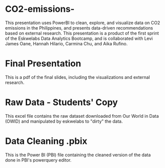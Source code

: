 # CO2-emissions-
This presentation uses PowerBI to clean, explore, and visualize data on CO2 emissions in the Philippines, and presents data-driven recommendations based on external research. This presentation is a product of the first sprint of the Eskwelabs Data Analytics Bootcamp, and is collaborated with Levi James Oane, Hannah Hilario, Carmina Chu, and Aika Rufino.


# Final Presentation 
This is a pdf of the final slides, including the visualizations and external research. 

# Raw Data - Students' Copy 
This excel file contains the raw dataset downloaded from Our World in Data (OWID) and manipulated by eskwelabs to "dirty" the data. 

# Data Cleaning .pbix 
This is the Power BI (PBI) file containing the cleaned version of the data done in PBI's powerquery editor. 
